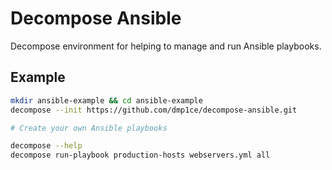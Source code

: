 # Decompose Ansible

Decompose environment for helping to manage and run Ansible playbooks.

## Example

``` sh
mkdir ansible-example && cd ansible-example
decompose --init https://github.com/dmp1ce/decompose-ansible.git

# Create your own Ansible playbooks

decompose --help
decompose run-playbook production-hosts webservers.yml all
```
